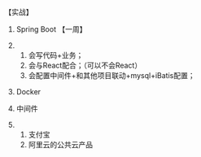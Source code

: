 【实战】

1. Spring Boot 【一周】

2. 1. 会写代码+业务；
   2. 会与React配合；（可以不会React）
   3. 会配置中间件+和其他项目联动+mysql+iBatis配置；

3. Docker

4. 中间件

5. 1. 支付宝
   2. 阿里云的公共云产品